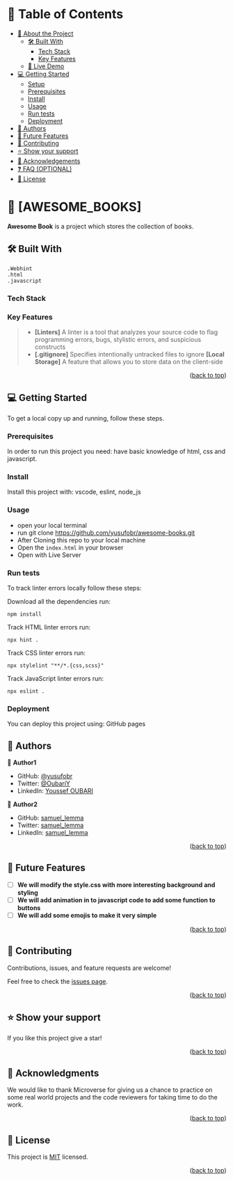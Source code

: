 
# 📗 Table of Contents

- [📖 About the Project](#about-project)
  - [🛠 Built With](#built-with)
    - [Tech Stack](#tech-stack)
    - [Key Features](#key-features)
  - [🚀 Live Demo](#live-demo)
- [💻 Getting Started](#getting-started)
  - [Setup](#setup)
  - [Prerequisites](#prerequisites)
  - [Install](#install)
  - [Usage](#usage)
  - [Run tests](#run-tests)
  - [Deployment](#triangular_flag_on_post-deployment)
- [👥 Authors](#authors)
- [🔭 Future Features](#future-features)
- [🤝 Contributing](#contributing)
- [⭐️ Show your support](#support)
- [🙏 Acknowledgements](#acknowledgements)
- [❓ FAQ (OPTIONAL)](#faq)
- [📝 License](#license)

<!-- PROJECT DESCRIPTION -->

# 📖 [AWESOME_BOOKS] <a name="about-project"></a>


**Awesome Book** is a project which stores the collection of books.

## 🛠 Built With <a name="built-with"></a>

    .Webhint
    .html
    .javascript

### Tech Stack <a name="tech-stack"></a>

### Key Features <a name="key-features"></a>

> - **[Linters]**
  > A linter is a tool that analyzes your source code to flag programming errors, bugs, stylistic errors, and suspicious constructs
> - **[.gitignore]**
  > Specifies intentionally untracked files to ignore
  **[Local Storage]**
  > A feature that allows you to store data on the client-side
<p align="right">(<a href="#readme-top">back to top</a>)</p>


<!-- GETTING STARTED -->

## 💻 Getting Started <a name="getting-started"></a>

To get a local copy up and running, follow these steps.

### Prerequisites

In order to run this project you need: have basic knowledge of html, css and javascript.

### Install

Install this project with: vscode, eslint, node_js

### Usage

- open your local terminal
- run git clone https://github.com/yusufobr/awesome-books.git
- After Cloning this repo to your local machine
- Open the `index.html` in your browser
- Open with Live Server

### Run tests

To track linter errors locally follow these steps:  

Download all the dependencies run:
```
npm install
```
Track HTML linter errors run:
```
npx hint .
```
Track CSS linter errors run:
```
npx stylelint "**/*.{css,scss}"
```
Track JavaScript linter errors run:
```
npx eslint .
```
### Deployment
You can deploy this project using:
GitHub pages

<!-- AUTHORS -->

## 👥 Authors <a name="authors"></a>

👤 **Author1**

- GitHub: [@yusufobr](https://github.com/yusufobr)
- Twitter: [@OubariY](https://twitter.com/OubariY)
- LinkedIn: [Youssef OUBARI](https://www.linkedin.com/in/youssef-oubari-370451147)

👤 **Author2**

- GitHub: [samuel_lemma](https://github.com/sam2if)
- Twitter: [samuel_lemma](https://twitter.com/samuellemma3733)
- LinkedIn: [samuel_lemma](https://www.linkedin.com/in/samuel-lemma-7479b1214/)

<p align="right">(<a href="#readme-top">back to top</a>)</p>

<!-- FUTURE FEATURES -->

## 🔭 Future Features <a name="future-features"></a>

- [ ] **We will modify the style.css with more interesting background and styling**
- [ ] **We will add animation in to javascript code to add some function to buttons**
- [ ] **We will add some emojis to make it very simple**

<p align="right">(<a href="#readme-top">back to top</a>)</p>

<!-- CONTRIBUTING -->

## 🤝 Contributing <a name="contributing"></a>

Contributions, issues, and feature requests are welcome!

Feel free to check the [issues page](../../issues/).

<p align="right">(<a href="#readme-top">back to top</a>)</p>

<!-- SUPPORT -->

## ⭐️ Show your support <a name="support"></a>

If you like this project give a star!

<p align="right">(<a href="#readme-top">back to top</a>)</p>

<!-- ACKNOWLEDGEMENTS -->

## 🙏 Acknowledgments <a name="acknowledgements"></a>

We would like to thank Microverse for giving us a chance to practice on some real world projects and the code reviewers for taking time to do the work. 

<p align="right">(<a href="#readme-top">back to top</a>)</p>


## 📝 License <a name="license"></a>

This project is [MIT](./LICENSE) licensed.

<p align="right">(<a href="#readme-top">back to top</a>)</p>